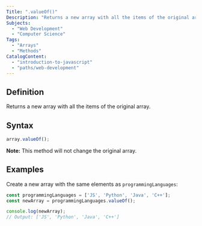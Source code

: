 ```yaml
---
Title: ".valueOf()"
Description: "Returns a new array with all the items of the original array. "
Subjects:
  - "Web Development"
  - "Computer Science"
Tags:
  - "Arrays"
  - "Methods"
CatalogContent:
  - "introduction-to-javascript"
  - "paths/web-development"
---
```


## Definition

Returns a new array with all the items of the original array. 

## Syntax

```js
array.valueOf();
```

**Note:** This method will not change the original array. 

## Examples

Create a new array with the same elements as `programmingLanguages`:

```js
const programmingLanguages = ['JS', 'Python', 'Java', 'C++'];
const newArray = programmingLanguages.valueOf();

console.log(newArray);
// Output: ['JS', 'Python', 'Java', 'C++']
```
